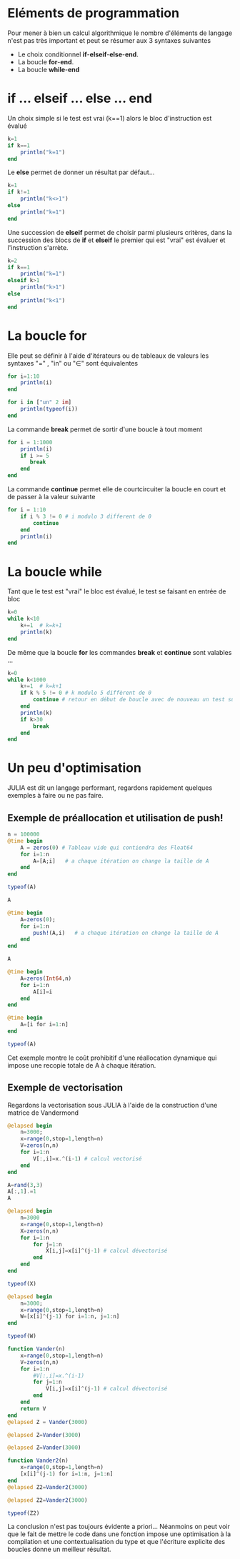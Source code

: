# Eléments de programmation

Pour mener à bien un calcul algorithmique le nombre d'éléments de langage n'est pas très important et peut se résumer aux 3 syntaxes suivantes

* Le choix conditionnel **if**-**elseif**-**else**-**end**.
* La boucle **for**-**end**.
* La boucle **while**-**end**


# if ... elseif ... else ... end

Un choix simple si le test est vrai (k==1) alors le bloc d'instruction est évalué
<!-- #endregion -->

```julia
k=1
if k==1
    println("k=1")
end
```

Le **else** permet de donner un résultat par défaut...

```julia
k=1
if k!=1
    println("k<>1")
else
    println("k=1")
end
```

Une succession de **elseif** permet de choisir parmi plusieurs critères, dans la succession des blocs de **if** et **elseif** le premier qui est "vrai" est évaluer et l'instruction s'arrète.

```julia
k=2
if k==1
    println("k=1")
elseif k>1
    println("k>1")
else 
    println("k<1")
end
```

# La boucle for

Elle peut se définir à l'aide d'itérateurs ou de tableaux de valeurs les syntaxes "=" , "in" ou "$\in$" sont équivalentes

```julia
for i=1:10
    println(i)
end
```

```julia
for i in ["un" 2 im]
    println(typeof(i))
end
```

La commande **break** permet de sortir d'une boucle à tout moment

```julia
for i = 1:1000
    println(i)
    if i >= 5
       break
    end
end
```

La commande **continue** permet elle de courtcircuiter la boucle en court et de passer à la valeur suivante

```julia
for i = 1:10
    if i % 3 != 0 # i modulo 3 different de 0
        continue
    end
    println(i)
end
```

# La boucle while

Tant que le test est "vrai" le bloc est évalué, le test se faisant en entrée de bloc

```julia
k=0
while k<10
    k+=1  # k=k+1
    println(k)
end
```

De même que la boucle **for** les commandes **break** et **continue** sont valables ...

```julia
k=0
while k<1000
    k+=1  # k=k+1
    if k % 5 != 0 # k modulo 5 diffèrent de 0
        continue # retour en début de boucle avec de nouveau un test sur k
    end
    println(k)
    if k>30
        break
    end
end
```

# Un peu d'optimisation

JULIA est dit un langage performant, regardons rapidement quelques exemples à faire ou ne pas faire.

## Exemple de préallocation et utilisation de push!

```julia
n = 100000
@time begin
    A = zeros(0) # Tableau vide qui contiendra des Float64
    for i=1:n
        A=[A;i]   # a chaque itération on change la taille de A
    end
end
```

```julia
typeof(A)
```

```julia
A
```

```julia
@time begin
    A=zeros(0);
    for i=1:n
        push!(A,i)   # a chaque itération on change la taille de A
    end
end
```

```julia
A
```

```julia
@time begin
    A=zeros(Int64,n)
    for i=1:n
        A[i]=i
    end
end
```

```julia
@time begin
    A=[i for i=1:n]
end
```

```julia
typeof(A)
```

Cet exemple montre le coût prohibitif d'une réallocation dynamique qui impose une recopie totale de A à chaque itération.

## Exemple de vectorisation

Regardons la vectorisation sous JULIA à l'aide de la construction d'une matrice de Vandermond


```julia
@elapsed begin
    n=3000;
    x=range(0,stop=1,length=n)
    V=zeros(n,n)
    for i=1:n
        V[:,i]=x.^(i-1) # calcul vectorisé
    end
end
```

```julia
A=rand(3,3)
A[:,1].=1
A
```

```julia
@elapsed begin
    n=3000
    x=range(0,stop=1,length=n)
    X=zeros(n,n)
    for i=1:n
        for j=1:n
            X[i,j]=x[i]^(j-1) # calcul dévectorisé
        end
    end
end
```

```julia
typeof(X)
```

```julia
@elapsed begin 
    n=3000;
    x=range(0,stop=1,length=n)
    W=[x[i]^(j-1) for i=1:n, j=1:n]
end
```

```julia
typeof(W)
```

```julia
function Vander(n)
    x=range(0,stop=1,length=n)
    V=zeros(n,n)
    for i=1:n
        #V[:,i]=x.^(i-1)
        for j=1:n
            V[i,j]=x[i]^(j-1) # calcul dévectorisé
        end
    end
    return V
end
@elapsed Z = Vander(3000)
```

```julia
@elapsed Z=Vander(3000)
```

```julia
@elapsed Z=Vander(3000) 
```

```julia
function Vander2(n)
    x=range(0,stop=1,length=n)
    [x[i]^(j-1) for i=1:n, j=1:n]
end
@elapsed Z2=Vander2(3000)
```

```julia
@elapsed Z2=Vander2(3000)
```

```julia
typeof(Z2)
```

La conclusion n'est pas toujours évidente a priori... Néanmoins on peut voir que le fait de mettre le code dans une fonction impose une optimisation à la compilation et une contextualisation du type et que l'écriture explicite des boucles donne un meilleur résultat.
